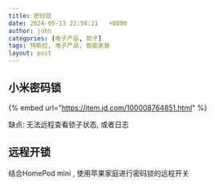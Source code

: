 ```yaml
---
title: 密码锁
date: 2024-05-13 22:58:21   +0800
author: john
categories: [电子产品, 锁子]
tags: 特斯拉, 电子产品, 智能家居
layout: post
---
```



## 小米密码锁

{% embed url="https://item.jd.com/100008764851.html" %}

[]()

缺点: 无法远程查看锁子状态, 或者日志



## 远程开锁

结合HomePod mini , 使用苹果家庭进行密码锁的远程开关

